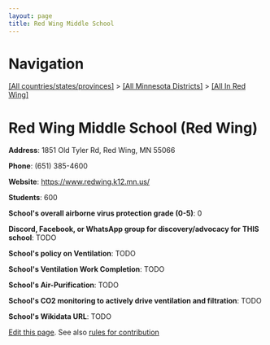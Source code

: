 ```yaml
---
layout: page
title: Red Wing Middle School
---
```

# Navigation

[[All countries/states/provinces]](../../..) > [[All Minnesota Districts]](../..) > [[All In Red Wing]](..)

# Red Wing Middle School (Red Wing)

**Address**: 1851 Old Tyler Rd, Red Wing, MN 55066

**Phone**: (651) 385-4600

**Website**: <https://www.redwing.k12.mn.us/>

**Students**: 600

**School's overall airborne virus protection grade (0-5)**: 0

**Discord, Facebook, or WhatsApp group for discovery/advocacy for THIS school**: TODO

**School's policy on Ventilation**: TODO

**School's Ventilation Work Completion**: TODO

**School's Air-Purification**: TODO

**School's CO2 monitoring to actively drive ventilation and filtration**: TODO

**School's Wikidata URL**: TODO


[Edit this page](https://github.com/ventilate-schools/MN/edit/main/./Red_Wing/Red_Wing_Middle_School.md). See also [rules for contribution](../../../contribution-rules/)